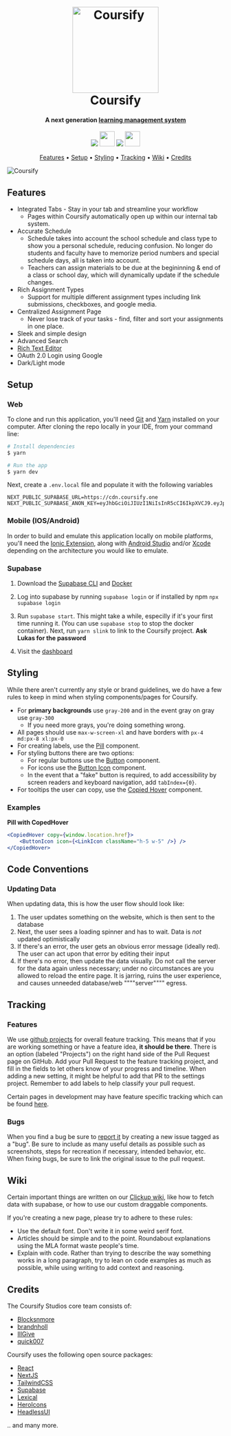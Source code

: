 <h1 align="center">
  <br>
  <a href="https://coursify.dev" target="_blank"><img src="https://cdn.discordapp.com/attachments/1018976233884749917/1095927183001796628/logo.png" alt="Coursify" width="200"></a>
  <br>
Coursify
  <br>
</h1>

<h4 align="center">A next generation <a href="https://en.wikipedia.org/wiki/Learning_management_system">learning management system</a></h4>

<p align="center" >
  <img src="https://forthebadge.com/images/badges/it-works-why.svg">
  <img src="https://forthebadge.com/images/badges/built-with-grammas-recipe.svg" height=35 >
  <img src="https://hhrehffmdrcjqowwvgqg.supabase.co/storage/v1/object/public/cdn/assets/Coursify/for-students-by-students.svg">
  <img src="https://forthebadge.com/images/badges/works-on-my-machine.svg" height=35>

</p>

<p align="center">
  <a href="#features">Features</a> •
  <a href="#setup">Setup</a> •
  <a href="#styling">Styling</a> •
  <a href="#tracking">Tracking</a> •
  <a href="#wiki">Wiki</a> •
  <a href="#credits">Credits</a>
</p>

![Coursify](https://cdn.discordapp.com/attachments/984948771198746725/1095847122630361300/Previewprojectpreview.png)

## Features

- Integrated Tabs - Stay in your tab and streamline your workflow
  - Pages within Coursify automatically open up within our internal tab system.
- Accurate Schedule
  - Schedule takes into account the school schedule and class type to show you a personal schedule, reducing confusion. No longer do students and faculty have to memorize period numbers and special schedule days, all is taken into account.
  - Teachers can assign materials to be due at the begininning & end of a class or school day, which will dynamically update if the schedule changes.
- Rich Assignment Types
  - Support for multiple different assignment types including link submissions, checkboxes, and google media.
- Centralized Assignment Page
  - Never lose track of your tasks - find, filter and sort your assignments in one place.
- Sleek and simple design
- Advanced Search
- [Rich Text Editor](https://github.com/CoursifyStudios/Dawn)
- OAuth 2.0 Login using Google
- Dark/Light mode

## Setup

### Web

To clone and run this application, you'll need [Git](https://git-scm.com) and [Yarn](https://classic.yarnpkg.com/en/) installed on your computer. After cloning the repo locally in your IDE, from your command line:

```bash
# Install dependencies
$ yarn

# Run the app
$ yarn dev
```

Next, create a `.env.local` file and populate it with the following variables

```
NEXT_PUBLIC_SUPABASE_URL=https://cdn.coursify.one
NEXT_PUBLIC_SUPABASE_ANON_KEY=eyJhbGciOiJIUzI1NiIsInR5cCI6IkpXVCJ9.eyJpc3MiOiJzdXBhYmFzZSIsInJlZiI6ImhocmVoZmZtZHJjanFvd3d2Z3FnIiwicm9sZSI6ImFub24iLCJpYXQiOjE2Njc1MjEyNjgsImV4cCI6MTk4MzA5NzI2OH0.f2YZkZDHL_E81DbpgnwloXUHQ9n7aCW4DF_VNMDcuqM
```

### Mobile (IOS/Android)

In order to build and emulate this application locally on mobile platforms, you'll need the [Ionic Extension](https://git-scm.com), along with [Android Studio](https://developer.android.com/studio) and/or [Xcode](https://developer.apple.com/xcode/) depending on the architecture you would like to emulate.

### Supabase

1. Download the [Supabase CLI](https://supabase.com/docs/guides/cli#installation) and [Docker](https://www.docker.com/products/docker-desktop/)

2. Log into supabase by running `supabase login` or if installed by npm `npx supabase login`

3. Run `supabase start`. This might take a while, especilly if it's your first time running it. (You can use `supabase stop` to stop the docker container). Next, run `yarn slink` to link to the Coursify project. **Ask Lukas for the password**

4. Visit the [dashboard](http://localhost:54323)

## Styling

While there aren't currently any style or brand guidelines, we do have a few rules to keep in mind when styling components/pages for Coursify.

- For **primary backgrounds** use `gray-200` and in the event gray on gray use `gray-300`
  - If you need more grays, you're doing something wrong.
- All pages should use `max-w-screen-xl` and have borders with `px-4 md:px-8 xl:px-0`
- For creating labels, use the [Pill](https://github.com/CoursifyStudios/karasu/blob/main/components/misc/pill.tsx#L5-L32) component.
- For styling buttons there are two options:
  - For regular buttons use the [Button](https://github.com/CoursifyStudios/karasu/blob/main/components/misc/button.tsx#L5-L13) component.
  - For icons use the [Button Icon](https://github.com/CoursifyStudios/karasu/blob/main/components/misc/button.tsx#L23-L45) component.
  - In the event that a "fake" button is required, to add accessibility by screen readers and keyboard navigation, add `tabIndex={0}`.
- For tooltips the user can copy, use the [Copied Hover](https://github.com/CoursifyStudios/karasu/blob/main/components/misc/pill.tsx#L34-L72) component.

### Examples

**Pill with CopedHover**

```jsx
<CopiedHover copy={window.location.href}>
	<ButtonIcon icon={<LinkIcon className="h-5 w-5" />} />
</CopiedHover>
```

## Code Conventions

### Updating Data

When updating data, this is how the user flow should look like:
1. The user updates something on the website, which is then sent to the database
2. Next, the user sees a loading spinner and has to wait. Data is *not* updated optimistically
3. If there's an error, the user gets an obvious error message (ideally red). The user can act upon that error by editing their input
4. If there's no error, then update the data visually. Do not call the server for the data again unless necessary; under no circumstances are you allowed to reload the entire page. It is jarring, ruins the user experience, and causes unneeded database/web """"server"""" egress.

## Tracking

### Features

We use [github projects](https://github.com/orgs/CoursifyStudios/projects/5/views/2) for overall feature tracking. This means that if you are working something or have a feature idea, **it should be there**. There is an option (labeled "Projects") on the right hand side of the Pull Request page on GitHub. Add your Pull Request to the feature tracking project, and fill in the fields to let others know of your progress and timeline. When adding a new setting, it might be helpful to add that PR to the settings project. Remember to add labels to help classify your pull request.

Certain pages in development may have feature specific tracking which can be found [here](https://github.com/orgs/CoursifyStudios/projects).

### Bugs

When you find a bug be sure to [report it](https://github.com/CoursifyStudios/Coursify/issues/new) by creating a new issue tagged as a "bug". Be sure to include as many useful details as possible such as screenshots, steps for recreation if necessary, intended behavior, etc. When fixing bugs, be sure to link the original issue to the pull request.

## Wiki

Certain important things are written on our [Clickup wiki](https://app.clickup.com/42080348/docs), like how to fetch data with supabase, or how to use our custom draggable components.

If you're creating a new page, please try to adhere to these rules:

- Use the default font. Don't write it in some weird serif font.
- Articles should be simple and to the point. Roundabout explanations using the MLA format waste people's time.
- Explain with code. Rather than trying to describe the way something works in a long paragraph, try to lean on code examples as much as possible, while using writing to add context and reasoning.

## Credits

The Coursify Studios core team consists of:

- [Blocksnmore](https://github.com/Blocksnmore)
- [brandnholl](https://github.com/brandnholl)
- [IllGive](https://github.com/IllGive)
- [quick007](https://github.com/quick007)

Coursify uses the following open source packages:

- [React](https://react.dev/)
- [NextJS](https://nextjs.org/)
- [TailwindCSS](https://tailwindcss.com/)
- [Supabase](https://supabase.com/)
- [Lexical](https://lexical.dev/)
- [HeroIcons](https://heroicons.com/)
- [HeadlessUI](https://headlessui.com/)

.. and many more.
